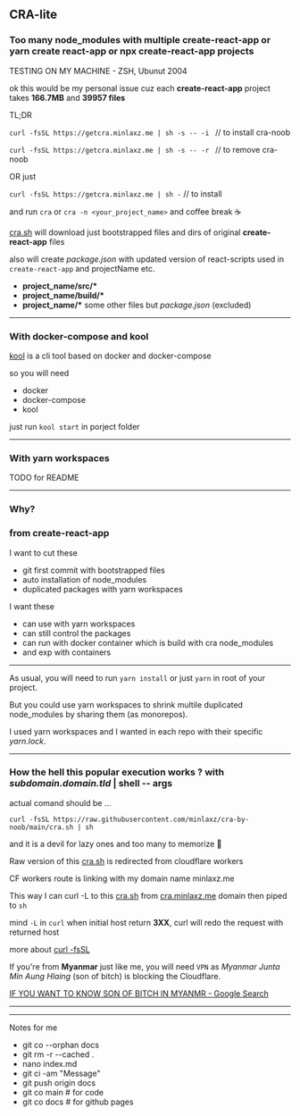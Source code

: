 ## CRA-lite
### Too many node_modules with multiple create-react-app or yarn create react-app or npx create-react-app projects

TESTING ON MY MACHINE - ZSH, Ubunut 2004

ok this would be my personal issue cuz each **create-react-app** project takes **166.7MB** and **39957 files**

TL;DR

`curl -fsSL https://getcra.minlaxz.me | sh -s -- -i ` // to install cra-noob

`curl -fsSL https://getcra.minlaxz.me | sh -s -- -r ` // to remove cra-noob

OR just

`curl -fsSL https://getcra.minlaxz.me | sh -` // to install

and run `cra` or `cra -n <your_project_name>` and coffee break ☕

[cra.sh](cra.sh) will download just bootstrapped files and dirs of original **create-react-app** files

also will create _package.json_ with updated version of react-scripts used in `create-react-app` and projectName etc.

- **project_name/src/\***
- **project_name/build/\***
- **project_name/\*** some other files but _package.json_ (excluded)

---

### With docker-compose and kool

[kool](https://kool.dev) is a cli tool based on docker and docker-compose

so you will need

- docker
- docker-compose
- kool

just run `kool start` in porject folder

---

### With yarn workspaces

TODO for README

---

### Why?

### from create-react-app

I want to cut these

- git first commit with bootstrapped files
- auto installation of node_modules
- duplicated packages with yarn workspaces

I want these

- can use with yarn workspaces
- can still control the packages
- can run with docker container which is build with cra node_modules
- and exp with containers

---

As usual, you will need to run `yarn install` or just `yarn` in root of your project.

But you could use yarn workspaces to shrink multile duplicated node_modules by sharing them (as monorepos).

I used yarn workspaces and I wanted in each repo with their specific _yarn.lock_.

---

### How the hell this popular execution works ? with _subdomain.domain.tld_ | shell -- args

actual comand should be ...

`curl -fsSL https://raw.githubusercontent.com/minlaxz/cra-by-noob/main/cra.sh | sh`

and it is a devil for lazy ones and too many to memorize 🥴

Raw version of this [cra.sh](cra.sh) is redirected from cloudflare workers

CF workers route is linking with my domain name minlaxz.me

This way I can curl -L to this [cra.sh](cra.sh) from [cra.minlaxz.me](https://cra.minlaxz.me) domain then piped to `sh`

mind `-L` in `curl` when initial host return **3XX**, curl will redo the request with returned host

more about [curl -fsSL](https://explainshell.com/explain?cmd=curl+-fsSL)

If you're from **Myanmar** just like me, you will need `VPN` as _Myanmar Junta Min Aung Hlaing_ (son of bitch) is blocking the Cloudflare.

[IF YOU WANT TO KNOW SON OF BITCH IN MYANMR - Google Search](https://www.google.com/search?q=myanmar+junta&source=lmns&bih=981&biw=1874&hl=en&sa=X&ved=2ahUKEwig1cPZgJDyAhVKXCsKHda6CvkQ_AUoAHoECAEQAA)


---
---

Notes for me

- git co --orphan docs
- git rm -r --cached .
- nano index.md
- git ci -am "Message"
- git push origin docs
- git co main # for code
- git co docs # for github pages